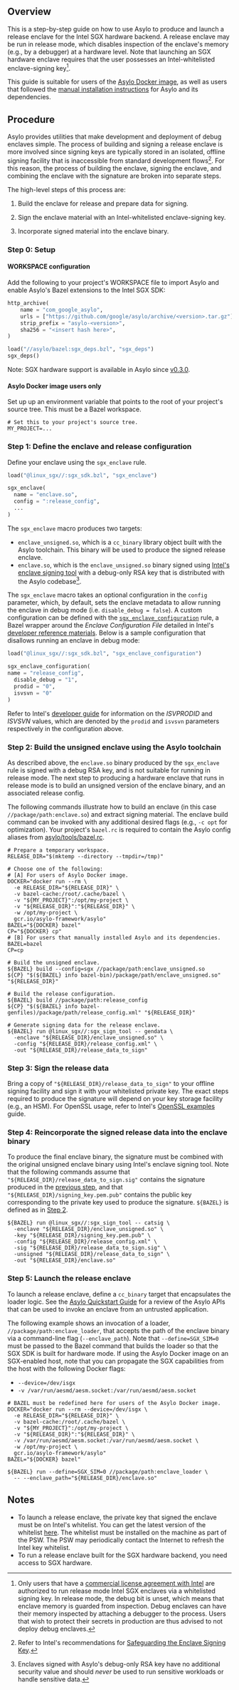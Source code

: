 <!--jekyll-front-matter
---
title: Intel SGX hardware release enclaves
overview: Build, sign and launch an Intel SGX enclave in release mode.

location: /_docs/guides/sgx_release_enclaves.md
order: 30

layout: docs
type: markdown
toc: true
---
{% include home.html %}
jekyll-front-matter-->

## Overview

This is a step-by-step guide on how to use Asylo to produce and launch a release
enclave for the Intel SGX hardware backend. A release enclave may be run in
release mode, which disables inspection of the enclave's memory (e.g., by a
debugger) at a hardware level. Note that launching an SGX hardware enclave
requires that the user possesses an Intel-whitelisted enclave-signing key[^1].

This guide is suitable for users of the
[Asylo Docker image](https://github.com/google/asylo#build-environment-in-docker-recommended),
as well as users that followed the
[manual installation instructions](https://github.com/google/asylo/blob/master/INSTALL.md)
for Asylo and its dependencies.

## Procedure

Asylo provides utilities that make development and deployment of debug enclaves
simple. The process of building and signing a release enclave is more involved
since signing keys are typically stored in an isolated, offline signing facility
that is inaccessible from standard development flows[^2]. For this reason, the
process of building the enclave, signing the enclave, and combining the enclave
with the signature are broken into separate steps.

The high-level steps of this process are:

1.  Build the enclave for release and prepare data for signing.

2.  Sign the enclave material with an Intel-whitelisted enclave-signing key.

3.  Incorporate signed material into the enclave binary.

### Step 0: Setup

#### WORKSPACE configuration

Add the following to your project's WORKSPACE file to import Asylo and enable
Asylo's Bazel extensions to the Intel SGX SDK:

```python
http_archive(
    name = "com_google_asylo",
    urls = ["https://github.com/google/asylo/archive/<version>.tar.gz"],
    strip_prefix = "asylo-<version>",
    sha256 = "<insert hash here>",
)

load("//asylo/bazel:sgx_deps.bzl", "sgx_deps")
sgx_deps()
```

Note: SGX hardware support is available in Asylo since
[v0.3.0](https://github.com/google/asylo/releases/tag/v0.3.0).

#### Asylo Docker image users only

Set up up an environment variable that points to the root of your project's
source tree. This must be a Bazel workspace.

```shell
# Set this to your project's source tree.
MY_PROJECT=...
```

### Step 1: Define the enclave and release configuration

Define your enclave using the `sgx_enclave` rule.

```python
load("@linux_sgx//:sgx_sdk.bzl", "sgx_enclave")

sgx_enclave(
  name = "enclave.so",
  config = ":release_config",
  ...
)
```

The `sgx_enclave` macro produces two targets:

*   `enclave_unsigned.so`, which is a `cc_binary` library object built with the
    Asylo toolchain. This binary will be used to produce the signed release
    enclave.
*   `enclave.so`, which is the `enclave_unsigned.so` binary signed using
    [Intel's enclave signing tool](https://software.intel.com/en-us/sgx-sdk-dev-reference-the-enclave-signing-tool)
    with a debug-only RSA key that is distributed with the Asylo codebase[^3].

The `sgx_enclave` macro takes an optional configuration in the `config`
parameter, which, by default, sets the enclave metadata to allow running the
enclave in debug mode (i.e. `disable_debug = false`). A custom configuration can
be defined with the
[`sgx_enclave_configuration`](https://github.com/google/asylo/blob/a6e1e5ec607ee9a3854134b32769f6873908d405/asylo/distrib/sgx_x86_64/linux_sgx_2_1_3.patch#L2970)
rule, a Bazel wrapper around the _Enclave Configuration File_ detailed in
Intel's
[developer reference materials](https://01.org/sites/default/files/documentation/intel_sgx_sdk_developer_reference_for_linux_os_pdf.pdf).
Below is a sample configuration that disallows running an enclave in debug mode:

```python
load("@linux_sgx//:sgx_sdk.bzl", "sgx_enclave_configuration")

sgx_enclave_configuration(
name = "release_config",
  disable_debug = "1",
  prodid = "0",
  isvsvn = "0"
)
```

Refer to Intel's [developer guide](https://software.intel.com/en-us/node/702979)
for information on the _ISVPRODID_ and _ISVSVN_ values, which are denoted by the
`prodid` and `isvsvn` parameters respectively in the configuration above.

### Step 2: Build the unsigned enclave using the Asylo toolchain

As described above, the `enclave.so` binary produced by the `sgx_enclave` rule
is signed with a debug RSA key, and is not suitable for running in release mode.
The next step to producing a hardware enclave that runs in release mode is to
build an unsigned version of the enclave binary, and an associated release
config.

The following commands illustrate how to build an enclave (in this case
`//package/path:enclave.so`) and extract signing material. The enclave build
command can be invoked with any additional desired flags (e.g., `-c opt` for
optimization). Your project's `bazel.rc` is required to contain the Asylo config
aliases from
[asylo/tools/bazel.rc](https://github.com/google/asylo/blob/v0.3.0/tools/bazel.rc).

```shell
# Prepare a temporary workspace.
RELEASE_DIR="$(mktemp --directory --tmpdir=/tmp)"

# Choose one of the following:
# [A] For users of Asylo Docker image.
DOCKER="docker run --rm \
  -e RELEASE_DIR="${RELEASE_DIR}" \
  -v bazel-cache:/root/.cache/bazel \
  -v "${MY_PROJECT}":/opt/my-project \
  -v "${RELEASE_DIR}":"${RELEASE_DIR}" \
  -w /opt/my-project \
  gcr.io/asylo-framework/asylo"
BAZEL="${DOCKER} bazel"
CP="${DOCKER} cp"
# [B] For users that manually installed Asylo and its dependencies.
BAZEL=bazel
CP=cp

# Build the unsigned enclave.
${BAZEL} build --config=sgx //package/path:enclave_unsigned.so
${CP} "$(${BAZEL} info bazel-bin)/package/path/enclave_unsigned.so" "${RELEASE_DIR}"

# Build the release configuration.
${BAZEL} build //package/path:release_config
${CP} "$(${BAZEL} info bazel-genfiles)/package/path/release_config.xml" "${RELEASE_DIR}"

# Generate signing data for the release enclave.
${BAZEL} run @linux_sgx//:sgx_sign_tool -- gendata \
  -enclave "${RELEASE_DIR}/enclave_unsigned.so" \
  -config "${RELEASE_DIR}/release_config.xml" \
  -out "${RELEASE_DIR}/release_data_to_sign"
```

### Step 3: Sign the release data

Bring a copy of `"${RELEASE_DIR}/release_data_to_sign"` to your offline signing
facility and sign it with your whitelisted private key. The exact steps required
to produce the signature will depend on your key storage facility (e.g., an
HSM). For OpenSSL usage, refer to Intel's
[OpenSSL examples](https://software.intel.com/en-us/sgx-sdk-dev-reference-openssl-examples)
guide.

### Step 4: Reincorporate the signed release data into the enclave binary

To produce the final enclave binary, the signature must be combined with the
original unsigned enclave binary using Intel's enclave signing tool. Note that
the following commands assume that `"${RELEASE_DIR}/release_data_to_sign.sig"`
contains the signature produced in the
[previous step](#step-3-signing-the-release-data), and that
`"${RELEASE_DIR}/signing_key.pem.pub"` contains the public key corresponding to
the private key used to produce the signature. `${BAZEL}` is defined as in
[Step 2](#step-2-building-the-unsigned-enclave-using-the-asylo-toolchain).

```shell
${BAZEL} run @linux_sgx//:sgx_sign_tool -- catsig \
  -enclave "${RELEASE_DIR}/enclave_unsigned.so" \
  -key "${RELEASE_DIR}/signing_key.pem.pub" \
  -config "${RELEASE_DIR}/release_config.xml" \
  -sig "${RELEASE_DIR}/release_data_to_sign.sig" \
  -unsigned "${RELEASE_DIR}/release_data_to_sign" \
  -out "${RELEASE_DIR}/enclave.so"
```

### Step 5: Launch the release enclave

To launch a release enclave, define a `cc_binary` target that encapsulates the
loader logic. See the
[Asylo Quickstart Guide](https://asylo.dev/docs/guides/quickstart.html#enclave-interaction-model)
for a review of the Asylo APIs that can be used to invoke an enclave from an
untrusted application.

The following example shows an invocation of a loader,
`//package/path:enclave_loader`, that accepts the path of the enclave binary via
a command-line flag (`--enclave_path`). Note that `--define=SGX_SIM=0` must be
passed to the Bazel command that builds the loader so that the SGX SDK is built
for hardware mode. If using the Asylo Docker image on an SGX-enabled host, note
that you can propagate the SGX capabilities from the host with the following
Docker flags:

*   `--device=/dev/isgx`
*   `-v /var/run/aesmd/aesm.socket:/var/run/aesmd/aesm.socket`

```shell
# BAZEL must be redefined here for users of the Asylo Docker image.
DOCKER="docker run --rm --device=/dev/isgx \
  -e RELEASE_DIR="${RELEASE_DIR}" \
  -v bazel-cache:/root/.cache/bazel \
  -v "${MY_PROJECT}":/opt/my-project \
  -v "${RELEASE_DIR}":"${RELEASE_DIR}" \
  -v /var/run/aesmd/aesm.socket:/var/run/aesmd/aesm.socket \
  -w /opt/my-project \
  gcr.io/asylo-framework/asylo"
BAZEL="${DOCKER} bazel"

${BAZEL} run --define=SGX_SIM=0 //package/path:enclave_loader \
  -- --enclave_path="${RELEASE_DIR}/enclave.so"
```

## Notes

*   To launch a release enclave, the private key that signed the enclave must be
    on Intel's whitelist. You can get the latest version of the whitelist
    [here](http://whitelist.trustedservices.intel.com/SGX/LCWL/Linux/sgx_white_list_cert.bin).
    The whitelist must be installed on the machine as part of the PSW. The PSW
    may periodically contact the Internet to refresh the Intel key whitelist.
*   To run a release enclave built for the SGX hardware backend, you need access
    to SGX hardware.

[^1]: Only users that have a
    [commercial license agreement with Intel](https://software.intel.com/en-us/sgx/commercial-use-license-request)
    are authorized to run release mode Intel SGX enclaves via a whitelisted
    signing key. In release mode, the debug bit is unset, which means that
    enclave memory is guarded from inspection. Debug enclaves can have their
    memory inspected by attaching a debugger to the process. Users that wish
    to protect their secrets in production are thus advised to not deploy
    debug enclaves.

<!--Intentional comment to prevent formatting tools from removing this blank line-->

[^2]: Refer to Intel's recommendations for
    [Safeguarding the Enclave Signing Key](https://software.intel.com/en-us/node/702980).

<!--Intentional comment to prevent formatting tools from removing this blank line-->

[^3]: Enclaves signed with Asylo's debug-only RSA key have no additional
    security value and should _never_ be used to run sensitive workloads or
    handle sensitive data.
